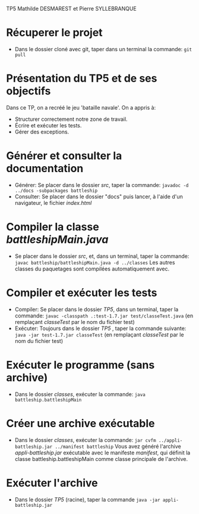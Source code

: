 TP5 Mathilde DESMAREST et Pierre SYLLEBRANQUE

# Récuperer le projet
- Dans le dossier cloné avec git, taper dans un terminal la commande: `git pull`

# Présentation du TP5 et de ses objectifs
Dans ce TP, on a recréé le jeu 'bataille navale'. On a appris à:
- Structurer correctement notre zone de travail.
- Écrire et exécuter les tests.
- Gérer des exceptions.


#  Générer et consulter la documentation
- Générer: Se placer dans le dossier *src*, taper la commande: `javadoc -d ../docs -subpackages battleship`
- Consulter: Se placer dans le dossier "docs" puis lancer, à l'aide d'un navigateur, le fichier *index.html*

# Compiler la classe *battleshipMain.java*
- Se placer dans le dossier *src*, et, dans un terminal, taper la commande: `javac battleship/battleshipMain.java -d ../classes`
Les autres classes du paquetages sont compilées automatiquement avec.


# Compiler et exécuter les tests
- Compiler: Se placer dans le dossier *TP5*, dans un terminal, taper la commande: `javac -classpath .:test-1.7.jar test/classeTest.java` (en remplaçant *classeTest* par le nom du fichier test)
- Exécuter: Toujours dans le dossier *TP5* , taper la commande suivante: `java -jar test-1.7.jar classeTest` (en remplaçant *classeTest* par le nom du fichier test)


# Exécuter le programme (sans archive)
- Dans le dossier *classes*, exécuter la commande: `java battleship.battleshipMain`

# Créer une archive exécutable
- Dans le dossier *classes*, exécuter la commande: `jar cvfm ../appli-battleship.jar ../manifest battleship`
Vous avez généré l'archive *appli-battleship.jar* exécutable avec le manifeste *manifest*, qui définit la classe battleship.battleshipMain comme classe principale de l'archive.

# Exécuter l'archive
- Dans le dossier *TP5* (racine), taper la commande `java -jar appli-battleship.jar`
